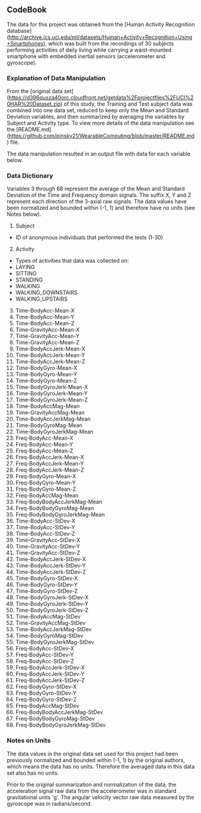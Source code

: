 
## CodeBook

The data for this project was obtained from the [Human Activity Recognition database] (http://archive.ics.uci.edu/ml/datasets/Human+Activity+Recognition+Using+Smartphones), which was built from the recordings of 30 subjects performing activities of daily living while carrying a waist-mounted smartphone with embedded inertial sensors (accelerometer and gyroscope).

### Explanation of Data Manipulation

From the [original data set] (https://d396qusza40orc.cloudfront.net/getdata%2Fprojectfiles%2FUCI%20HAR%20Dataset.zip) of this study, the Training and Test subject data was combined into one data set, reduced to keep only the Mean and Standard Deviation variables, and then summarized by averaging the variables by Subject and Activity type. To view more details of the data manipulation see the [README.md] (https://github.com/pinsky21/WearableComputing/blob/master/README.md) file.

The data manipulation resulted in an output file with data for each variable below.

### Data Dictionary

Variables 3 through 68 represent the average of the Mean and Standard Deviation of the Time and Frequency domain signals. The suffix X, Y and Z represent each direction of the 3-axial raw signals. The data values have been normalized and bounded within (-1, 1) and therefore have no units (see Notes below). 

1. Subject
  - ID of anonymous individuals that performed the tests (1-30)
2. Activity
  - Types of activities that data was collected on:
  - LAYING
  - SITTING
  - STANDING
  - WALKING
  - WALKING_DOWNSTAIRS
  - WALKING_UPSTAIRS
3. Time-BodyAcc-Mean-X
4. Time-BodyAcc-Mean-Y
5. Time-BodyAcc-Mean-Z
6. Time-GravityAcc-Mean-X
7. Time-GravityAcc-Mean-Y
8. Time-GravityAcc-Mean-Z
9. Time-BodyAccJerk-Mean-X
10. Time-BodyAccJerk-Mean-Y
11. Time-BodyAccJerk-Mean-Z
12. Time-BodyGyro-Mean-X
13. Time-BodyGyro-Mean-Y
14. Time-BodyGyro-Mean-Z
15. Time-BodyGyroJerk-Mean-X
16. Time-BodyGyroJerk-Mean-Y
17. Time-BodyGyroJerk-Mean-Z
18. Time-BodyAccMag-Mean
19. Time-GravityAccMag-Mean
20. Time-BodyAccJerkMag-Mean
21. Time-BodyGyroMag-Mean
22. Time-BodyGyroJerkMag-Mean
23. Freq-BodyAcc-Mean-X
24. Freq-BodyAcc-Mean-Y
25. Freq-BodyAcc-Mean-Z
26. Freq-BodyAccJerk-Mean-X
27. Freq-BodyAccJerk-Mean-Y
28. Freq-BodyAccJerk-Mean-Z
29. Freq-BodyGyro-Mean-X
30. Freq-BodyGyro-Mean-Y
31. Freq-BodyGyro-Mean-Z
32. Freq-BodyAccMag-Mean
33. Freq-BodyBodyAccJerkMag-Mean
34. Freq-BodyBodyGyroMag-Mean
35. Freq-BodyBodyGyroJerkMag-Mean
36. Time-BodyAcc-StDev-X
37. Time-BodyAcc-StDev-Y
38. Time-BodyAcc-StDev-Z
39. Time-GravityAcc-StDev-X
40. Time-GravityAcc-StDev-Y
41. Time-GravityAcc-StDev-Z
42. Time-BodyAccJerk-StDev-X
43. Time-BodyAccJerk-StDev-Y
44. Time-BodyAccJerk-StDev-Z
45. Time-BodyGyro-StDev-X
46. Time-BodyGyro-StDev-Y
47. Time-BodyGyro-StDev-Z
48. Time-BodyGyroJerk-StDev-X
49. Time-BodyGyroJerk-StDev-Y
50. Time-BodyGyroJerk-StDev-Z
51. Time-BodyAccMag-StDev
52. Time-GravityAccMag-StDev
53. Time-BodyAccJerkMag-StDev
54. Time-BodyGyroMag-StDev
55. Time-BodyGyroJerkMag-StDev
56. Freq-BodyAcc-StDev-X
57. Freq-BodyAcc-StDev-Y
58. Freq-BodyAcc-StDev-Z
59. Freq-BodyAccJerk-StDev-X
60. Freq-BodyAccJerk-StDev-Y
61. Freq-BodyAccJerk-StDev-Z
62. Freq-BodyGyro-StDev-X
63. Freq-BodyGyro-StDev-Y
64. Freq-BodyGyro-StDev-Z
65. Freq-BodyAccMag-StDev
66. Freq-BodyBodyAccJerkMag-StDev
67. Freq-BodyBodyGyroMag-StDev
68. Freq-BodyBodyGyroJerkMag-StDev

### Notes on Units

The data values in the original data set used for this project had been previously normalized and bounded within (-1, 1) by the original authors, which means the data has no units. Therefore the averaged data in this data set also has no units.

Prior to the original summarization and normalization of the data, the acceleration signal raw data from the accelerometer was in standard gravitational units 'g'. The angular velocity vector raw data measured by the gyroscope was in radians/second.


